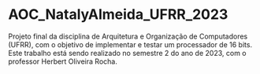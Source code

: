 # AOC_NatalyAlmeida_UFRR_2023
Projeto final da disciplina de Arquitetura e Organização de Computadores (UFRR), com o objetivo de implementar e testar um processador de 16 bits.  Este trabalho está sendo realizado no semestre 2 do ano de 2023, com o professor Herbert Oliveira Rocha.

